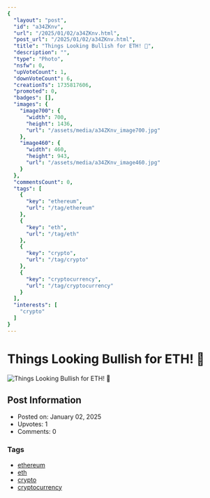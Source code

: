 ```yaml
---
{
  "layout": "post",
  "id": "a34ZKnv",
  "url": "/2025/01/02/a34ZKnv.html",
  "post_url": "/2025/01/02/a34ZKnv.html",
  "title": "Things Looking Bullish for ETH! 🚀",
  "description": "",
  "type": "Photo",
  "nsfw": 0,
  "upVoteCount": 1,
  "downVoteCount": 6,
  "creationTs": 1735817606,
  "promoted": 0,
  "badges": [],
  "images": {
    "image700": {
      "width": 700,
      "height": 1436,
      "url": "/assets/media/a34ZKnv_image700.jpg"
    },
    "image460": {
      "width": 460,
      "height": 943,
      "url": "/assets/media/a34ZKnv_image460.jpg"
    }
  },
  "commentsCount": 0,
  "tags": [
    {
      "key": "ethereum",
      "url": "/tag/ethereum"
    },
    {
      "key": "eth",
      "url": "/tag/eth"
    },
    {
      "key": "crypto",
      "url": "/tag/crypto"
    },
    {
      "key": "cryptocurrency",
      "url": "/tag/cryptocurrency"
    }
  ],
  "interests": [
    "crypto"
  ]
}
---
```


# Things Looking Bullish for ETH! 🚀

![Things Looking Bullish for ETH! 🚀](/assets/media/a34ZKnv_image700.jpg)

## Post Information

- Posted on: January 02, 2025
- Upvotes: 1
- Comments: 0

### Tags

- [ethereum](/tag/ethereum)
- [eth](/tag/eth)
- [crypto](/tag/crypto)
- [cryptocurrency](/tag/cryptocurrency)
